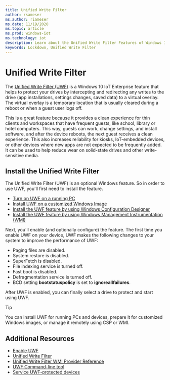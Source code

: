 ```yaml
---
title: Unified Write Filter
author: rsameser
ms.author: riameser
ms.date: 11/19/2020
ms.topic: article
ms.prod: windows-iot
ms.technology: iot
description: Learn about the Unified Write Filter Features of Windows 10 IoT Enterprise.
keywords: Lockdown, Unified Write Filter
---
```

# Unified Write Filter
The [Unified Write Filter (UWF)](https://docs.microsoft.com/windows-hardware/customize/enterprise/unified-write-filter#turn-on-and-configure-uwf) is a Windows 10 IoT Enterprise feature that helps to protect your drives by intercepting and redirecting any writes to the drive (app installations, settings changes, saved data) to a virtual overlay. The virtual overlay is a temporary location that is usually cleared during a reboot or when a guest user logs off.

This is a great feature because it provides a clean experience for thin clients and workspaces that have frequent guests, like school, library or hotel computers. This way, guests can work, change settings, and install software, and after the device reboots, the next guest receives a clean experience. This also increases reliability for kiosks, IoT-embedded devices, or other devices where new apps are not expected to be frequently added. It can be used to help reduce wear on solid-state drives and other write-sensitive media.

## Install the Unified Write Filter
The Unified Write Filter (UWF) is an optional Windows feature. So in order to use UWF, you'll first need to install the feature.

* [Turn on UWF on a running PC](https://docs.microsoft.com/windows-hardware/customize/enterprise/uwf-turnonuwf#turn-on-uwf-on-a-running-pc)
* [Install UWF on a customized Windows Image](https://docs.microsoft.com/windows-hardware/customize/enterprise/uwf-turnonuwf#install-uwf-on-a-customized-windows-image)
* [Install the UWF feature by using Windows Configuration Designer](https://docs.microsoft.com/windows-hardware/customize/enterprise/uwf-turnonuwf#install-the-uwf-feature-by-using-windows-configuration-designer)
* [Install the UWF feature by using Windows Management Instrumentation (WMI)](https://docs.microsoft.com/windows-hardware/customize/enterprise/uwf-turnonuwf#install-the-uwf-feature-by-using-windows-management-instrumentation-wmi)

Next, you'll enable (and optionally configure) the feature.
The first time you enable UWF on your device, UWF makes the following changes to your system to improve the performance of UWF:
* Paging files are disabled.
* System restore is disabled.
* SuperFetch is disabled.
* File indexing service is turned off.
* Fast boot is disabled.
* Defragmentation service is turned off.
* BCD setting **bootstatuspolicy** is set to **ignoreallfailures**.

After UWF is enabled, you can finally select a drive to protect and start using UWF.

> [!TIP]
> You can install UWF for running PCs and devices, prepare it for customized Windows images, or manage it remotely using CSP or WMI.

## Additional Resources
* [Enable UWF](https://docs.microsoft.com/windows-hardware/customize/enterprise/uwf-turnonuwf)
* [Unified Write Filter](https://docs.microsoft.com/windows-hardware/customize/enterprise/unified-write-filter)
* [Unified Write Filter WMI Provider Reference](https://docs.microsoft.com/windows-hardware/customize/enterprise/uwf-wmi-provider-reference)
* [UWF Command-line tool](https://docs.microsoft.com/windows-hardware/customize/enterprise/uwfmgrexe)
* [Service UWF-protected devices](https://docs.microsoft.com/windows-hardware/customize/enterprise/service-uwf-protected-devices)
